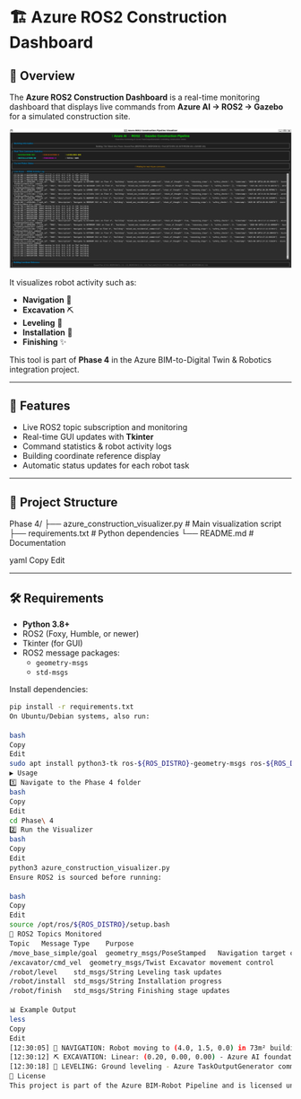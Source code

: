 # 🏗️ Azure ROS2 Construction Dashboard
## 📌 Overview
The **Azure ROS2 Construction Dashboard** is a real-time monitoring dashboard that displays live commands from **Azure AI → ROS2 → Gazebo** for a simulated construction site.

![Azure ROS2 Construction Dashboard](./Dashboard.png)
  
It visualizes robot activity such as:
- **Navigation** 🧭
- **Excavation** ⛏️
- **Leveling** 📏
- **Installation** 🔧
- **Finishing** ✨

This tool is part of **Phase 4** in the Azure BIM-to-Digital Twin & Robotics integration project.

---


## 🚀 Features
- Live ROS2 topic subscription and monitoring
- Real-time GUI updates with **Tkinter**
- Command statistics & robot activity logs
- Building coordinate reference display
- Automatic status updates for each robot task

---

## 📂 Project Structure
Phase 4/
├── azure_construction_visualizer.py # Main visualization script
├── requirements.txt # Python dependencies
└── README.md # Documentation

yaml
Copy
Edit

---

## 🛠️ Requirements

- **Python 3.8+**
- ROS2 (Foxy, Humble, or newer)
- Tkinter (for GUI)
- ROS2 message packages:
  - `geometry-msgs`
  - `std-msgs`

Install dependencies:
```bash
pip install -r requirements.txt
On Ubuntu/Debian systems, also run:

bash
Copy
Edit
sudo apt install python3-tk ros-${ROS_DISTRO}-geometry-msgs ros-${ROS_DISTRO}-std-msgs
▶️ Usage
1️⃣ Navigate to the Phase 4 folder
bash
Copy
Edit
cd Phase\ 4
2️⃣ Run the Visualizer
bash
Copy
Edit
python3 azure_construction_visualizer.py
Ensure ROS2 is sourced before running:

bash
Copy
Edit
source /opt/ros/${ROS_DISTRO}/setup.bash
📡 ROS2 Topics Monitored
Topic	Message Type	Purpose
/move_base_simple/goal	geometry_msgs/PoseStamped	Navigation target coordinates
/excavator/cmd_vel	geometry_msgs/Twist	Excavator movement control
/robot/level	std_msgs/String	Leveling task updates
/robot/install	std_msgs/String	Installation progress
/robot/finish	std_msgs/String	Finishing stage updates

📊 Example Output
less
Copy
Edit
[12:30:05] 🧭 NAVIGATION: Robot moving to (4.0, 1.5, 0.0) in 73m² building
[12:30:12] ⛏️ EXCAVATION: Linear: (0.20, 0.00, 0.00) - Azure AI foundation work
[12:30:18] 📏 LEVELING: Ground leveling - Azure TaskOutputGenerator command
📜 License
This project is part of the Azure BIM-Robot Pipeline and is licensed under the MIT License.
